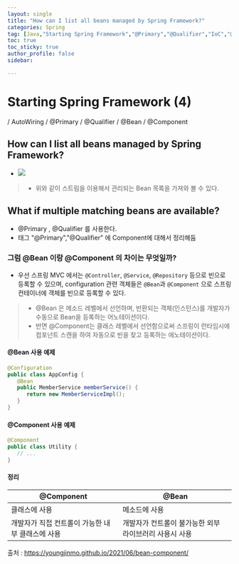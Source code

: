 ```yaml
---
layout: single
title: "How can I list all beans managed by Spring Framework?"
categories: Spring
tag: [Java,"Starting Spring Framework","@Primary","@Qualifier","IoC","@Component","@Bean","@Component vs @Bean"]
toc: true
toc_sticky: true
author_profile: false
sidebar:

---
```

# Starting Spring Framework (4)
/ AutoWiring / @Primary / @Qualifier / @Bean  / @Component

## How can I list all beans managed by Spring Framework?
- ![](https://i.imgur.com/IQzOS1h.png)
>- 위와 같이 스트림을 이용해서 관리되는 Bean 목록을 가져와 볼 수 있다.


## What if multiple matching beans are available?
- @Primary , @Qualifier 를 사용한다.
- 태그 "@Primary","@Qualifier" 에 Component에 대해서 정리해둠

### 그럼 @Bean 이랑 @Component 의 차이는 무엇일까?

- 우선 스프링 MVC 에서는 `@Controller`, `@Service`, `@Repository` 등으로 빈으로 등록할 수 있으며, configuration 관련 객체들은 `@Bean`과 `@Component` 으로 스프링 컨테이너에 객체를 빈으로 등록할 수 있다.

>- @Bean 은 메소드 레벨에서 선언하며, 반환되는 객체(인스턴스)를 개발자가 수동으로 Bean을 등록하는 어노테이션이다.
>- 반면 @Component는 클래스 레벨에서 선언함으로써 스프링이 런타임시에 컴포넌트 스캔을 하여 자동으로 빈을 찾고 등록하는 에노테이션이다.

#### @Bean 사용 예제
```java
@Configuration  
public class AppConfig {  
   @Bean  
   public MemberService memberService() {  
      return new MemberServiceImpl();  
   }  
}
```

#### @Component 사용 예제
```java
@Component  
public class Utility {  
   // ...  
}
```

#### 정리


| @Component                                       | @Bean                                                  |
| ------------------------------------------------ | ------------------------------------------------------ |
| 클래스에 사용                                    | 메소드에 사용                                          |
| 개발자가 직접 컨트롤이 가능한 내부 클래스에 사용 | 개발자가 컨트롤이 불가능한 외부 라이브러리 사용시 사용 |




출처 : https://youngjinmo.github.io/2021/06/bean-component/